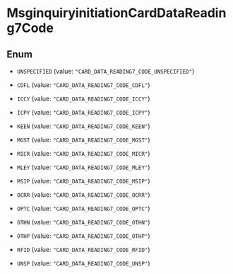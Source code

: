 

# MsginquiryinitiationCardDataReading7Code

## Enum


* `UNSPECIFIED` (value: `"CARD_DATA_READING7_CODE_UNSPECIFIED"`)

* `CDFL` (value: `"CARD_DATA_READING7_CODE_CDFL"`)

* `ICCY` (value: `"CARD_DATA_READING7_CODE_ICCY"`)

* `ICPY` (value: `"CARD_DATA_READING7_CODE_ICPY"`)

* `KEEN` (value: `"CARD_DATA_READING7_CODE_KEEN"`)

* `MGST` (value: `"CARD_DATA_READING7_CODE_MGST"`)

* `MICR` (value: `"CARD_DATA_READING7_CODE_MICR"`)

* `MLEY` (value: `"CARD_DATA_READING7_CODE_MLEY"`)

* `MSIP` (value: `"CARD_DATA_READING7_CODE_MSIP"`)

* `OCRR` (value: `"CARD_DATA_READING7_CODE_OCRR"`)

* `OPTC` (value: `"CARD_DATA_READING7_CODE_OPTC"`)

* `OTHN` (value: `"CARD_DATA_READING7_CODE_OTHN"`)

* `OTHP` (value: `"CARD_DATA_READING7_CODE_OTHP"`)

* `RFID` (value: `"CARD_DATA_READING7_CODE_RFID"`)

* `UNSP` (value: `"CARD_DATA_READING7_CODE_UNSP"`)




